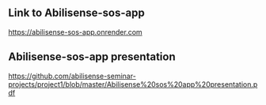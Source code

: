 ## Link to Abilisense-sos-app
https://abilisense-sos-app.onrender.com

## Abilisense-sos-app presentation
https://github.com/abilisense-seminar-projects/project1/blob/master/Abilisense%20sos%20app%20presentation.pdf
